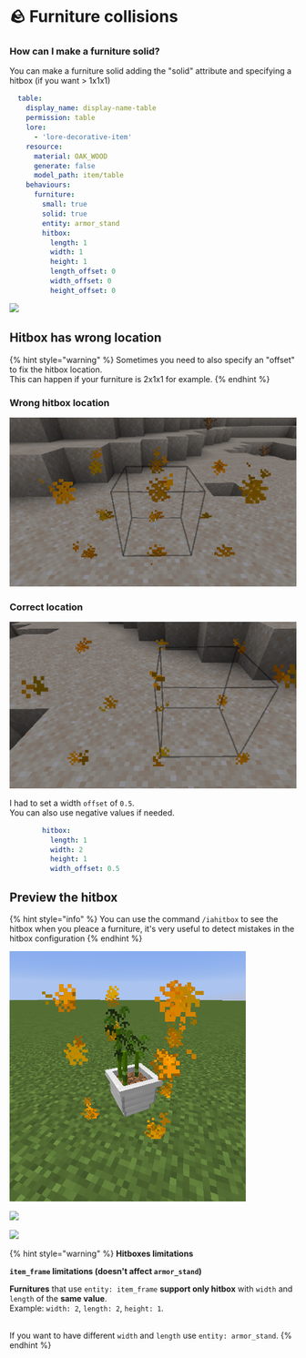 # 🪨 Furniture collisions

### How can I make a furniture solid?

You can make a furniture solid adding the "solid" attribute and specifying a hitbox (if you want > 1x1x1)

```yaml
  table:
    display_name: display-name-table
    permission: table
    lore:
      - 'lore-decorative-item'
    resource:
      material: OAK_WOOD
      generate: false
      model_path: item/table
    behaviours:
      furniture:
        small: true
        solid: true
        entity: armor_stand
        hitbox:
          length: 1
          width: 1
          height: 1
          length_offset: 0
          width_offset: 0
          height_offset: 0
```

![](<../../../.gitbook/assets/image (15).png>)

## Hitbox has wrong location <a href="#show-the-hitbox" id="show-the-hitbox"></a>

{% hint style="warning" %}
Sometimes you need to also specify an "offset" to fix the hitbox location.\
This can happen if your furniture is 2x1x1 for example.
{% endhint %}

### Wrong hitbox location

![](../../../.gitbook/assets/htibox1.png)

### Correct location <a href="#show-the-hitbox" id="show-the-hitbox"></a>

![](<../../../.gitbook/assets/hitbox2 (1) (1).png>)

I had to set a width `offset` of `0.5`.\
You can also use negative values if needed.

```yaml
        hitbox:
          length: 1
          width: 2
          height: 1
          width_offset: 0.5
```

## Preview the hitbox <a href="#show-the-hitbox" id="show-the-hitbox"></a>

{% hint style="info" %}
You can use the command `/iahitbox` to see the hitbox when you pleace a furniture, it's very useful to detect mistakes in the hitbox configuration
{% endhint %}

![](<../../../.gitbook/assets/hitbox3 (1) (1) (8).png>)

![](../../../.gitbook/assets/image\_\(87\).png)

![](../../../.gitbook/assets/image\_\(88\).png)

{% hint style="warning" %}
**Hitboxes limitations**

**`item_frame` limitations (doesn't affect `armor_stand`)**

**Furnitures** that use `entity: item_frame` **support only hitbox** with `width` and `length` of the **same value**.\
Example: `width: 2`, `length: 2`, `height: 1`.

\
If you want to have different `width` and `length` use `entity: armor_stand`.
{% endhint %}

